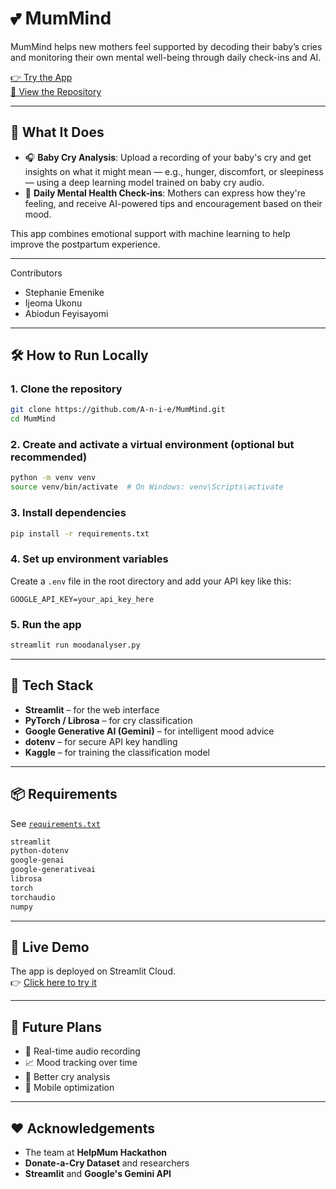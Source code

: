 # 💕 MumMind

MumMind helps new mothers feel supported by decoding their baby’s cries and monitoring their own mental well-being through daily check-ins and AI.

[👉 Try the App](https://mummind.streamlit.app/)  
[📂 View the Repository](https://github.com/A-n-i-e/MumMind)

---

## 🧠 What It Does

- 🎧 **Baby Cry Analysis**: Upload a recording of your baby's cry and get insights on what it might mean — e.g., hunger, discomfort, or sleepiness — using a deep learning model trained on baby cry audio.
- 💬 **Daily Mental Health Check-ins**: Mothers can express how they're feeling, and receive AI-powered tips and encouragement based on their mood.

This app combines emotional support with machine learning to help improve the postpartum experience.

---
Contributors
- Stephanie Emenike
- Ijeoma Ukonu
- Abiodun Feyisayomi
---

## 🛠️ How to Run Locally

### 1. Clone the repository

```bash
git clone https://github.com/A-n-i-e/MumMind.git
cd MumMind
```

### 2. Create and activate a virtual environment (optional but recommended)

```bash
python -m venv venv
source venv/bin/activate  # On Windows: venv\Scripts\activate
```

### 3. Install dependencies

```bash
pip install -r requirements.txt
```

### 4. Set up environment variables

Create a `.env` file in the root directory and add your API key like this:

```env
GOOGLE_API_KEY=your_api_key_here
```

### 5. Run the app

```bash
streamlit run moodanalyser.py
```

---

## 🧪 Tech Stack

- **Streamlit** – for the web interface  
- **PyTorch / Librosa** – for cry classification  
- **Google Generative AI (Gemini)** – for intelligent mood advice  
- **dotenv** – for secure API key handling  
- **Kaggle** – for training the classification model

---

## 📦 Requirements

See [`requirements.txt`](./requirements.txt)

```txt
streamlit
python-dotenv
google-genai
google-generativeai
librosa
torch
torchaudio
numpy
```

---

## 🚀 Live Demo

The app is deployed on Streamlit Cloud.  
👉 [Click here to try it](https://mummind.streamlit.app/)

---

## 📝 Future Plans

- 🔔 Real-time audio recording  
- 📈 Mood tracking over time  
- 🍼 Better cry analysis  
- 📱 Mobile optimization  

---


## ❤️ Acknowledgements

- The team at **HelpMum Hackathon**  
- **Donate-a-Cry Dataset** and researchers  
- **Streamlit** and **Google's Gemini API**
